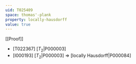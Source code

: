```yaml
---
uid: T025409
space: thomas'-plank
property: locally-hausdorff
value: true
---
```

[[Proof]]

* [T022367] [$T_2$|P000003]
* [I000193] [$T_2$|P000003] => [locally Hausdorff|P000084]


